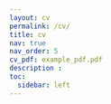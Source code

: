 ```yaml
---
layout: cv
permalink: /cv/
title: cv
nav: true
nav_order: 5
cv_pdf: example_pdf.pdf
description :
toc:
  sidebar: left
---
```


